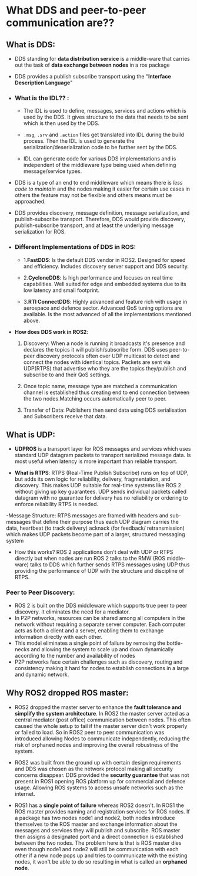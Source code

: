 # What DDS and peer-to-peer communication are??
## What is DDS:
- DDS standing for **data distribution service** is a middle-ware that carries out the task of **data exchange between nodes** in a ros package
- DDS provides a publish subscribe transport using the "**Interface Description Language**"
-  ### What is the IDL?? :
	-  The IDL is used to define, messages, services and actions which is used by the DDS. It gives structure to the data that needs to be sent which is then used by the DDS.
	
	- `.msg`, `.srv` and `.action` files get translated into IDL during the build process. Then the IDL is used to generate the serialization/deserialization code to be further sent by the DDS.
	- IDL can generate code for various DDS implementations and is independent of the middleware type being used when defining message/service types.

- DDS is a type of an end to end middleware which means there is *less code to maintain* and the nodes making it easier for certain use cases in others the feature may not be flexible and others means must be approached.

- DDS provides discovery, message definition, message serialization, and publish-subscribe transport. Therefore, DDS would provide discovery, publish-subscribe transport, and at least the underlying message serialization for ROS.
- ### Different Implementations of DDS in ROS:
	- 1.**FastDDS**: Is the default DDS vendor in ROS2. Designed for speed and efficiency. Includes discovery server support and DDS security.

	- 2.**CycloneDDS**: Is high performance and focuses on real time capabilities. Well suited for edge and embedded systems due to its low latency and small footprint.
	
	- 3.**RTI ConnectDDS**: Highly advanced and feature rich with usage in aerospace and defence sector. Advanced QoS tuning options are available. Is the most advanced of all the implementations mentioned above.
- **How does DDS work in ROS2**:
	1. Discovery: When a node is running it broadcasts it's presence and declares the topics it will publish/subscribe form. DDS uses peer-to-peer discovery protocols often over UDP multicast to detect and connect the nodes with identical topics. Packets are sent via UDP(RTPS) that advertise who they are the topics they/publish and subscribe to and their QoS settings.

	2. Once topic name, message type are matched a communication channel is established thus creating end to end connection between the two nodes.Matching occurs automatically peer to peer.
	3. Transfer of Data: Publishers then send data using DDS serialisation and Subscribers receive that data.  

## What is UDP:
- **UDPROS** is a transport layer for ROS messages and services which uses standard UDP datagram packets to transport serialized message data. Is most useful when latency is more important than reliable transport.

-  **What is RTPS**: RTPS (Real-Time Publish Subscribe) runs on top of UDP, but adds its own logic for reliability, delivery, fragmentation, and discovery. This makes UDP suitable for real-time systems like ROS 2 without giving up key guarantees. UDP sends individual packets called datagram with no guarantee for delivery has no reliability or ordering to enforce reliability  RTPS is needed.

-Message Structure: RTPS messages are framed with headers and sub-messages that define their purpose thus each UDP diagram carries the data, heartbeat (to track delivery) acknack (for feedback/ retransmission) which makes UDP packets become part of a larger, structured messaging system

-  How this works? ROS 2 applications don't deal with UDP or RTPS directly but when nodes are run ROS 2 talks to the RMW (ROS middle-ware) talks to DDS which further sends RTPS messages using UDP thus providing the performance of UDP with the structure and discipline of RTPS.

### Peer to Peer Discovery:
- ROS 2 is built on the DDS middleware which supports true peer to peer discovery. It eliminates the need for a mediator.
- In P2P networks, resources can be shared among all computers in the network without requiring a separate server computer. Each computer acts as both a client and a server, enabling them to exchange information directly with each other.
- This model eliminates a single point of failure by removing the bottle-necks and allowing the system to scale up and down dynamically according to the number and availability of nodes
- P2P networks face certain challenges such as discovery, routing and consistency making it hard for nodes to establish connections in a large and dynamic network.

## Why ROS2 dropped ROS master:

- ROS2 dropped the master server to enhance the **fault tolerance and simplify the system architecture**. In ROS2 the master server acted as a central mediator (post office) communication between nodes. This often caused the whole setup to fail if the master server didn't work properly or failed to load. So in ROS2 peer to peer communication was introduced allowing Nodes to communicate independently, reducing the risk of orphaned nodes and improving the overall robustness of the system.

- ROS2 was built from the ground up with certain design requirements  and DDS was chosen as the network protocol making all security concerns disappear. DDS provided the **security guarantee** that was not present in ROS1 opening ROS platform up for commercial and defence usage. Allowing ROS systems to access unsafe networks such as the internet.
 
- ROS1 has a **single point of failure** whereas ROS2 doesn't. In ROS1 the ROS master provides naming and registration services for ROS nodes. If a package has two nodes node1 and node2, both nodes introduce themselves to the ROS master and exchange information about the messages and services they will publish and subscribe. ROS master then assigns a designated port and a direct connection is established between the two nodes. The problem here is that is ROS master dies even though node1 and node2 will still be communication with each other if a new node pops up and tries to communicate with the existing nodes, it won't be able to do so resulting in what is called an **orphaned node**.
